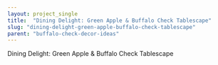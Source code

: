 ```yaml
---
layout: project_single
title:  "Dining Delight: Green Apple & Buffalo Check Tablescape"
slug: "dining-delight-green-apple-buffalo-check-tablescape"
parent: "buffalo-check-decor-ideas"
---
```

Dining Delight: Green Apple & Buffalo Check Tablescape